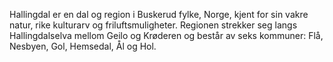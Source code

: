 Hallingdal er en dal og region i Buskerud fylke, Norge, kjent for sin vakre natur, rike kulturarv og friluftsmuligheter. 
Regionen strekker seg langs Hallingdalselva mellom Geilo og Krøderen og består av seks kommuner: Flå, Nesbyen, Gol, Hemsedal, Ål og Hol.
